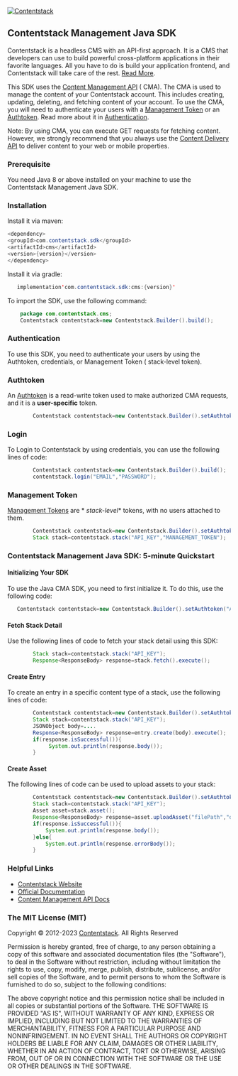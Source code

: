 [![Contentstack](https://www.contentstack.com/docs/static/images/contentstack.png)](https://www.contentstack.com/)

## Contentstack Management Java SDK

Contentstack is a headless CMS with an API-first approach. It is a CMS that developers can use to build powerful
cross-platform applications in their favorite languages. All you have to do is build your application frontend, and
Contentstack will take care of the rest. [Read More](https://www.contentstack.com/).

This SDK uses the [Content Management API](https://www.contentstack.com/docs/developers/apis/content-management-api/) (
CMA). The CMA is used to manage the content of your Contentstack account. This includes creating, updating, deleting,
and fetching content of your account. To use the CMA, you will need to authenticate your users with
a [Management Token](https://www.contentstack.com/docs/developers/create-tokens/about-management-tokens) or
an [Authtoken](https://www.contentstack.com/docs/developers/apis/content-management-api/#how-to-get-authtoken). Read
more about it
in [Authentication](https://www.contentstack.com/docs/developers/apis/content-management-api/#authentication).

Note: By using CMA, you can execute GET requests for fetching content. However, we strongly recommend that you always
use the [Content Delivery API](https://www.contentstack.com/docs/developers/apis/content-delivery-api/) to deliver
content to your web or mobile properties.

### Prerequisite

You need Java 8 or above installed on your machine to use the Contentstack Management Java SDK.

### Installation

Install it via maven:

```java
<dependency>
<groupId>com.contentstack.sdk</groupId>
<artifactId>cms</artifactId>
<version>{version}</version>
</dependency>
```

Install it via gradle:

```java
   implementation'com.contentstack.sdk:cms:{version}'
```

To import the SDK, use the following command:

```java
    package com.contentstack.cms;
    Contentstack contentstack=new Contentstack.Builder().build();
```

### Authentication

To use this SDK, you need to authenticate your users by using the Authtoken, credentials, or Management Token (
stack-level token).

### Authtoken

An [Authtoken](https://www.contentstack.com/docs/developers/create-tokens/types-of-tokens/#authentication-tokens-authtokens-)
is a read-write token used to make authorized CMA requests, and it is a **user-specific** token.

```java
        Contentstack contentstack=new Contentstack.Builder().setAuthtoken("AUTHTOKEN").build();
```

### Login

To Login to Contentstack by using credentials, you can use the following lines of code:

```java
        Contentstack contentstack=new Contentstack.Builder().build();
        contentstack.login("EMAIL","PASSWORD");
```

### Management Token

[Management Tokens](https://www.contentstack.com/docs/developers/create-tokens/about-management-tokens/) are *
*stack-level** tokens, with no users attached to them.

```java
        Contentstack contentstack=new Contentstack.Builder().setAuthtoken("AUTHTOKEN").build();
        Stack stack=contentstack.stack("API_KEY","MANAGEMENT_TOKEN");
```

### Contentstack Management Java SDK: 5-minute Quickstart

#### Initializing Your SDK

To use the Java CMA SDK, you need to first initialize it. To do this, use the following code:

```java
   Contentstack contentstack=new Contentstack.Builder().setAuthtoken("AUTHTOKEN").build();
```

#### Fetch Stack Detail

Use the following lines of code to fetch your stack detail using this SDK:

```java
        Stack stack=contentstack.stack("API_KEY");
        Response<ResponseBody> response=stack.fetch().execute();
```

#### Create Entry

To create an entry in a specific content type of a stack, use the following lines of code:

```java
        Contentstack contentstack=new Contentstack.Builder().setAuthtoken("AUTHTOKEN").build();
        Stack stack=contentstack.stack("API_KEY");
        JSONObject body=....
        Response<ResponseBody> response=entry.create(body).execute();
        if(response.isSuccessful()){
             System.out.println(response.body());
        }
```

#### Create Asset

The following lines of code can be used to upload assets to your stack:

```java
        Contentstack contentstack=new Contentstack.Builder().setAuthtoken("AUTHTOKEN").build();
        Stack stack=contentstack.stack("API_KEY");
        Asset asset=stack.asset();
        Response<ResponseBody> response=asset.uploadAsset("filePath","description").execute();
        if(response.isSuccessful()){
            System.out.println(response.body());
        }else{
            System.out.println(response.errorBody());
        }
```

### Helpful Links

- [Contentstack Website](https://www.contentstack.com/)
- [Official Documentation](https://contentstack.com/docs)
- [Content Management API Docs](https://www.contentstack.com/docs/developers/apis/content-management-api)

### The MIT License (MIT)

Copyright © 2012-2023 [Contentstack](https://www.contentstack.com/). All Rights Reserved

Permission is hereby granted, free of charge, to any person obtaining a copy of this software and associated
documentation files (the "Software"), to deal in the Software without restriction, including without limitation the
rights to use, copy, modify, merge, publish, distribute, sublicense, and/or sell copies of the Software, and to permit
persons to whom the Software is furnished to do so, subject to the following conditions:

The above copyright notice and this permission notice shall be included in all copies or substantial portions of the
Software. THE SOFTWARE IS PROVIDED "AS IS", WITHOUT WARRANTY OF ANY KIND, EXPRESS OR IMPLIED, INCLUDING BUT NOT LIMITED
TO THE
WARRANTIES OF MERCHANTABILITY, FITNESS FOR A PARTICULAR PURPOSE AND NONINFRINGEMENT. IN NO EVENT SHALL THE AUTHORS OR
COPYRIGHT HOLDERS BE LIABLE FOR ANY CLAIM, DAMAGES OR OTHER LIABILITY, WHETHER IN AN ACTION OF CONTRACT, TORT OR
OTHERWISE, ARISING FROM, OUT OF OR IN CONNECTION WITH THE SOFTWARE OR THE USE OR OTHER DEALINGS IN THE SOFTWARE.
